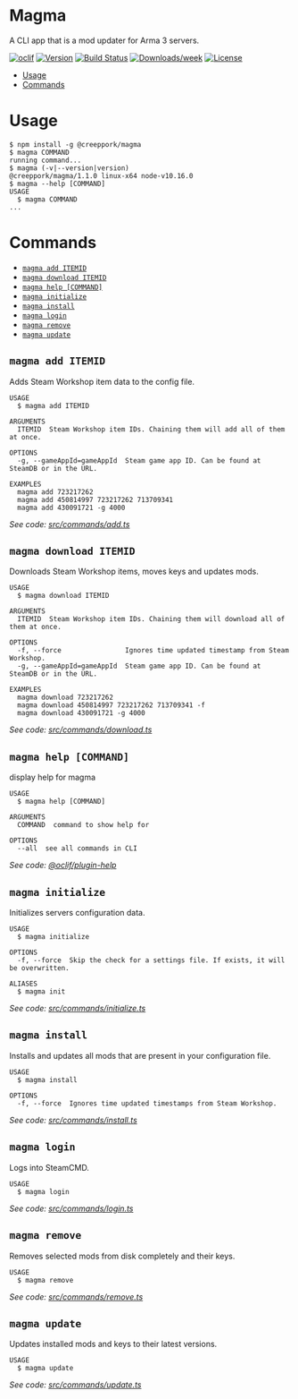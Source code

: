 Magma
=====

A CLI app that is a mod updater for Arma 3 servers.

[![oclif](https://img.shields.io/badge/cli-oclif-brightgreen.svg)](https://oclif.io)
[![Version](https://img.shields.io/npm/v/@creeppork/magma.svg)](https://npmjs.org/package/@creeppork/magma)
[![Build Status](https://travis-ci.com/CreepPork/Magma.svg?token=TsdTZZVMQRx2yic71M4F&branch=master)](https://travis-ci.com/CreepPork/Magma)
[![Downloads/week](https://img.shields.io/npm/dw/@creeppork/magma.svg)](https://npmjs.org/package/@creeppork/magma)
[![License](https://img.shields.io/npm/l/@creeppork/magma.svg)](https://github.com/CreepPork/Magma/blob/master/LICENSE)

<!-- toc -->
* [Usage](#usage)
* [Commands](#commands)
<!-- tocstop -->
# Usage
<!-- usage -->
```sh-session
$ npm install -g @creeppork/magma
$ magma COMMAND
running command...
$ magma (-v|--version|version)
@creeppork/magma/1.1.0 linux-x64 node-v10.16.0
$ magma --help [COMMAND]
USAGE
  $ magma COMMAND
...
```
<!-- usagestop -->
# Commands
<!-- commands -->
* [`magma add ITEMID`](#magma-add-itemid)
* [`magma download ITEMID`](#magma-download-itemid)
* [`magma help [COMMAND]`](#magma-help-command)
* [`magma initialize`](#magma-initialize)
* [`magma install`](#magma-install)
* [`magma login`](#magma-login)
* [`magma remove`](#magma-remove)
* [`magma update`](#magma-update)

## `magma add ITEMID`

Adds Steam Workshop item data to the config file.

```
USAGE
  $ magma add ITEMID

ARGUMENTS
  ITEMID  Steam Workshop item IDs. Chaining them will add all of them at once.

OPTIONS
  -g, --gameAppId=gameAppId  Steam game app ID. Can be found at SteamDB or in the URL.

EXAMPLES
  magma add 723217262
  magma add 450814997 723217262 713709341
  magma add 430091721 -g 4000
```

_See code: [src/commands/add.ts](https://github.com/CreepPork/Magma/blob/v1.1.0/src/commands/add.ts)_

## `magma download ITEMID`

Downloads Steam Workshop items, moves keys and updates mods.

```
USAGE
  $ magma download ITEMID

ARGUMENTS
  ITEMID  Steam Workshop item IDs. Chaining them will download all of them at once.

OPTIONS
  -f, --force                Ignores time updated timestamp from Steam Workshop.
  -g, --gameAppId=gameAppId  Steam game app ID. Can be found at SteamDB or in the URL.

EXAMPLES
  magma download 723217262
  magma download 450814997 723217262 713709341 -f
  magma download 430091721 -g 4000
```

_See code: [src/commands/download.ts](https://github.com/CreepPork/Magma/blob/v1.1.0/src/commands/download.ts)_

## `magma help [COMMAND]`

display help for magma

```
USAGE
  $ magma help [COMMAND]

ARGUMENTS
  COMMAND  command to show help for

OPTIONS
  --all  see all commands in CLI
```

_See code: [@oclif/plugin-help](https://github.com/oclif/plugin-help/blob/v2.2.0/src/commands/help.ts)_

## `magma initialize`

Initializes servers configuration data.

```
USAGE
  $ magma initialize

OPTIONS
  -f, --force  Skip the check for a settings file. If exists, it will be overwritten.

ALIASES
  $ magma init
```

_See code: [src/commands/initialize.ts](https://github.com/CreepPork/Magma/blob/v1.1.0/src/commands/initialize.ts)_

## `magma install`

Installs and updates all mods that are present in your configuration file.

```
USAGE
  $ magma install

OPTIONS
  -f, --force  Ignores time updated timestamps from Steam Workshop.
```

_See code: [src/commands/install.ts](https://github.com/CreepPork/Magma/blob/v1.1.0/src/commands/install.ts)_

## `magma login`

Logs into SteamCMD.

```
USAGE
  $ magma login
```

_See code: [src/commands/login.ts](https://github.com/CreepPork/Magma/blob/v1.1.0/src/commands/login.ts)_

## `magma remove`

Removes selected mods from disk completely and their keys.

```
USAGE
  $ magma remove
```

_See code: [src/commands/remove.ts](https://github.com/CreepPork/Magma/blob/v1.1.0/src/commands/remove.ts)_

## `magma update`

Updates installed mods and keys to their latest versions.

```
USAGE
  $ magma update
```

_See code: [src/commands/update.ts](https://github.com/CreepPork/Magma/blob/v1.1.0/src/commands/update.ts)_
<!-- commandsstop -->
